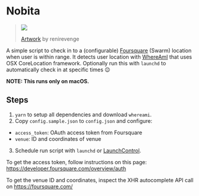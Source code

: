 Nobita
===

> ![](http://pre08.deviantart.net/2359/th/pre/f/2011/295/5/d/nobi_nobita_by_renirevenge-d4dn91h.jpg)
>
> [Artwork](http://renirevenge.deviantart.com/art/Nobi-Nobita-264784517) by renirevenge

A simple script to check in to a (configurable) [Foursquare](https://foursquare.com/) (Swarm) location when user is within range. It detects user location with [WhereAmI](https://github.com/robmathers/WhereAmI) that uses OSX CoreLocation framework. Optionally run this with `launchd` to automatically check in at specific times 😉

**NOTE: This runs only on macOS.**

Steps
---

1. `yarn` to setup all dependencies and download `whereami`.
2. Copy `config.sample.json` to `config.json` and configure:
  - `access_token`: OAuth access token from Foursquare
  - `venue`: ID and coordinates of venue
3. Schedule run script with `launchd` or [LaunchControl](http://www.soma-zone.com/LaunchControl/).

To get the access token, follow instructions on this page: https://developer.foursquare.com/overview/auth

To get the venue ID and coordinates, inspect the XHR autocomplete API call on https://foursquare.com/
